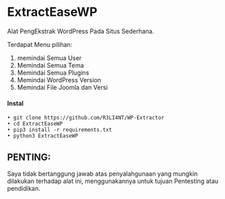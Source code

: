 # ExtractEaseWP
Alat PengEkstrak WordPress Pada Situs Sederhana.

Terdapat Menu pilihan:

1. memindai Semua User
2. Memindai Semua Tema
3. Memindai Semua Plugins
4. Memindai WordPress Version
5. Memindai File Joomla dan Versi

#### Instal
```
• git clone https://github.com/R3LI4NT/WP-Extractor
• cd ExtractEaseWP
• pip3 install -r requirements.txt
• python3 ExtractEaseWP
```

## PENTING:

 Saya tidak bertanggung jawab atas penyalahgunaan yang mungkin dilakukan terhadap alat ini, menggunakannya untuk tujuan Pentesting atau pendidikan.
